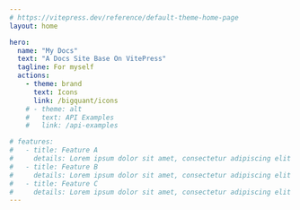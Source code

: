 ```yaml
---
# https://vitepress.dev/reference/default-theme-home-page
layout: home

hero:
  name: "My Docs"
  text: "A Docs Site Base On VitePress"
  tagline: For myself
  actions:
    - theme: brand
      text: Icons
      link: /bigquant/icons
    # - theme: alt
    #   text: API Examples
    #   link: /api-examples

# features:
#   - title: Feature A
#     details: Lorem ipsum dolor sit amet, consectetur adipiscing elit
#   - title: Feature B
#     details: Lorem ipsum dolor sit amet, consectetur adipiscing elit
#   - title: Feature C
#     details: Lorem ipsum dolor sit amet, consectetur adipiscing elit
---
```


